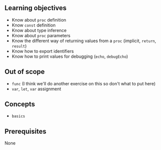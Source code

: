 ## Learning objectives

- Know about `proc` definition
- Know `const` definition
- Know about type inference
- Know about `proc` parameters
- Know the different way of returning values from a `proc` (implicit, `return`, `result`)
- Know how to export identifiers
- Know how to print values for debugging (`echo`, `debugEcho`)

## Out of scope

- `func` (I think we'll do another exercise on this so don't what to put here)
- `var`, `let`, `var` assignment

## Concepts

- `basics`

## Prerequisites

None
